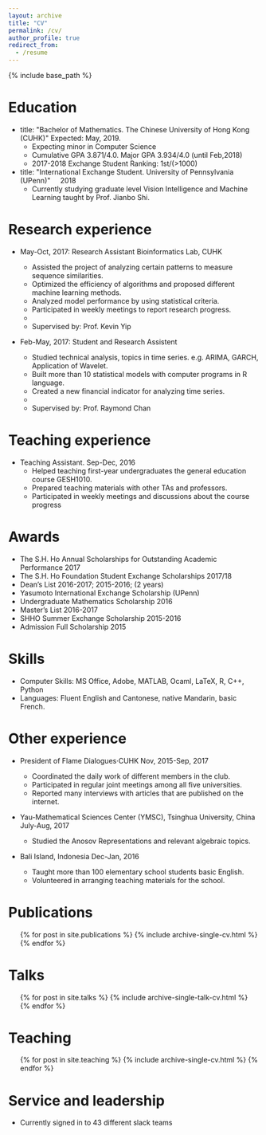 ```yaml
---
layout: archive
title: "CV"
permalink: /cv/
author_profile: true
redirect_from:
  - /resume
---
```


{% include base_path %}

Education
======
* title: "Bachelor of Mathematics.  The Chinese University of Hong Kong (CUHK)" Expected: May, 2019.
  * Expecting minor in Computer Science
  * Cumulative GPA 3.871/4.0. Major GPA 3.934/4.0 (until Feb,2018)
  * 2017-2018 Exchange Student Ranking:  1st/(>1000)
* title: "International Exchange Student. University of Pennsylvania (UPenn)"                  2018
  * Currently studying graduate level Vision Intelligence and Machine Learning taught by Prof. Jianbo Shi. 
  

Research experience
======
* May-Oct, 2017: Research Assistant    Bioinformatics Lab, CUHK
  * Assisted the project of analyzing certain patterns to measure sequence similarities.
  * Optimized the efficiency of algorithms and proposed different machine learning methods.
  * Analyzed model performance by using statistical criteria.
  * Participated in weekly meetings to report research progress.
  * 
  * Supervised by: Prof. Kevin Yip

* Feb-May, 2017: Student and Research Assistent
  * Studied technical analysis, topics in time series. e.g. ARIMA, GARCH, Application of Wavelet. 
  * Built more than 10 statistical models with computer programs in R language.
  * Created a new financial indicator for analyzing time series.
  * 
  * Supervised by: Prof. Raymond Chan
  
Teaching experience
======
* Teaching Assistant. Sep-Dec, 2016
  * Helped teaching first-year undergraduates the general education course GESH1010.
  * Prepared teaching materials with other TAs and professors.
  * Participated in weekly meetings and discussions about the course progress  
  
Awards
======
* The S.H. Ho Annual Scholarships for Outstanding Academic Performance 2017
* The S.H. Ho Foundation Student Exchange Scholarships 2017/18
* Dean’s List 2016-2017; 2015-2016; (2 years)
* Yasumoto International Exchange Scholarship (UPenn)
* Undergraduate Mathematics Scholarship 2016
* Master’s List 2016-2017
* SHHO Summer Exchange Scholarship 2015-2016
* Admission Full Scholarship 2015

Skills
======
* Computer Skills: MS Office, Adobe, MATLAB, Ocaml, LaTeX, R, C++, Python
* Languages: Fluent English and Cantonese, native Mandarin, basic French.

Other experience
======

* President of Flame Dialogues·CUHK Nov, 2015-Sep, 2017
  * Coordinated the daily work of different members in the club.
  * Participated in regular joint meetings among all five universities.
  * Reported many interviews with articles that are published on the internet.

* Yau-Mathematical Sciences Center (YMSC), Tsinghua University, China July-Aug, 2017
  * Studied the Anosov Representations and relevant algebraic topics.

* Bali Island, Indonesia Dec-Jan, 2016
  * Taught more than 100 elementary school students basic English.
  * Volunteered in arranging teaching materials for the school.
  
Publications
======
  <ul>{% for post in site.publications %}
    {% include archive-single-cv.html %}
  {% endfor %}</ul>
  
Talks
======
  <ul>{% for post in site.talks %}
    {% include archive-single-talk-cv.html %}
  {% endfor %}</ul>
  
Teaching
======
  <ul>{% for post in site.teaching %}
    {% include archive-single-cv.html %}
  {% endfor %}</ul>
  
Service and leadership
======
* Currently signed in to 43 different slack teams
